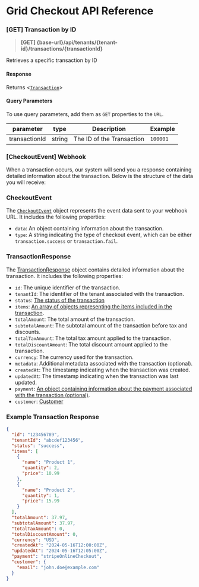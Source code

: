 # Grid Checkout API Reference

### [GET] Transaction by ID

> **[GET] {base-url}/api/tenants/{tenant-id}/transactions/{transactionId}**

Retrieves a specific transaction by ID

#### Response

Returns <[`Transaction`](/grid-checkout/data-model?id=transaction)>

#### Query Parameters

To use query parameters, add them as `GET` properties to the `URL`.

| parameter     | type   | Description               | Example  |
| ------------- | ------ | ------------------------- | -------- |
| transactionId | string | The ID of the Transaction | `100001` |

### [CheckoutEvent] Webhook

When a transaction occurs, our system will send you a response containing detailed information about the transaction. Below is the structure of the data you will receive:

### CheckoutEvent

The [`CheckoutEvent`](/grid-checkout/data-model?id=CheckoutEvent) object represents the event data sent to your webhook URL. It includes the following properties:

- `data`: An object containing information about the transaction.
- `type`: A string indicating the type of checkout event, which can be either `transaction.success` or `transaction.fail`.

### TransactionResponse

The [TransactionResponse](/grid-checkout/data-model?id=Transaction) object contains detailed information about the transaction. It includes the following properties:

- `id`: The unique identifier of the transaction.
- `tenantId`: The identifier of the tenant associated with the transaction.
- `status`: [The status of the transaction](/grid-checkout/data-model?id=TransactionStatusEnum)
- `items`: [An array of objects representing the items included in the transaction](/grid-checkout/data-model?id=TransactionItem).
- `totalAmount`: The total amount of the transaction.
- `subtotalAmount`: The subtotal amount of the transaction before tax and discounts.
- `totalTaxAmount`: The total tax amount applied to the transaction.
- `totalDiscountAmount`: The total discount amount applied to the transaction.
- `currency`: The currency used for the transaction.
- `metadata`: Additional metadata associated with the transaction (optional).
- `createdAt`: The timestamp indicating when the transaction was created.
- `updatedAt`: The timestamp indicating when the transaction was last updated.
- `payment`: [An object containing information about the payment associated with the transaction (optional)](/grid-checkout/data-model?id=TransactionPayment).
- `customer`: [Customer](/grid-checkout/data-model?id=Customer)

### Example Transaction Response

```json
{
  "id": "123456789",
  "tenantId": "abcdef123456",
  "status": "success",
  "items": [
    {
      "name": "Product 1",
      "quantity": 2,
      "price": 10.99
    },
    {
      "name": "Product 2",
      "quantity": 1,
      "price": 15.99
    }
  ],
  "totalAmount": 37.97,
  "subtotalAmount": 37.97,
  "totalTaxAmount": 0,
  "totalDiscountAmount": 0,
  "currency": "USD",
  "createdAt": "2024-05-16T12:00:00Z",
  "updatedAt": "2024-05-16T12:05:00Z",
  "payment": "stripeOnlineCheckout",
  "customer": {
    "email": "john.doe@example.com"
  }
}
```
